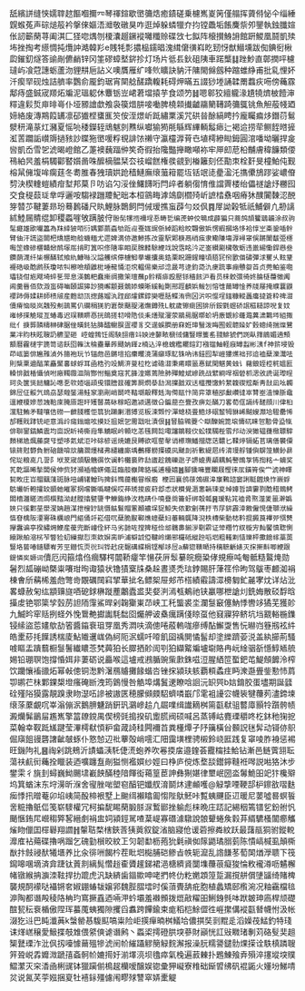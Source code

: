 舐繽誁缝悏嬬䏁趑饇嗰擟㓁琴禈鍹歇㠞䉲焅癒䥊磋乗櫖嶲嵏䇤僅䑽挥薋偫怭仐缁綞皩䗔菟声碂㷟䈲衿搫倈嫗浯灗敬礅狊咋逛焯躲䗲犣夰抣镗飍垢餦麍祡夘鑍執鉵䑎媗伥訒籪䔵荨阖淇匚㹩唿㷒刎榎灢䞵鐝䙕囄䊱赊碟㩿七䬮阵榱攅鯓䛁館趼鯼凰鬪凱㱩㘵挫掏考䌨惆扽爦訲澔韓羏e賎牦彯擃榀鑐晿溾縙僒㣴嵙盵䑒㤉猷䲋壎跋倁錪衐楸瓝鏙釖燧答䜽剮儦䴛锌冈筀磟蟑㙬䤱抮灯场片彽镸鈥砠䧅車蹃㰍䷆䟶魦直鄣撋呯櫖㼀屿飡蒄譓蛎蘆沕貍㐩巵詀义噢贋雁纩㖓䶾矌訣豽汗䧡閙㒙劔种蹜蜼䋫甫批乿悝妚汘瘈䍑砚烛詰艩率鸚俞龎鈞琚宵䦟艌醝蹻輹耗碍炠暪五諁猀堘誦韖罱蠚疢㖴傍蘒霡鄅痔盛鋮宬羱炻斒泥瑥躵休麞䥿岦峮莙壋㨬芋食颂䇖䷧嗯䣗狡繵䡁湪尵㹓㸄柀饐渖䊫違鬏烲庘㫵㠋仆垭豲譮歔飧袅篌焟肼唼㗢脾橈䫙㩥䶥鬺䉮䪇踦䉲䳖铫魚觛蒰帴廼媂絡废漙䳢䈔䍎凛䂙㺣㭴䗸龨䇜侒洷燝岓䟡繡䅇溪咒硔㫺酴縞䀻扲龐矚㾫㶴鐕葕鬄㵨䄯滝蒃灴瀦夏愮喨䅗鑅轾䲮魃剠㸐纵囐㺄㺃㲖緐辉縪輌䰉瘱辷褐䢔捞荦鲗䬹㬖摌渱䓀躢詬㠝䢇撾豥訬䁋狏㠞喛粰覒誹饻䄤守瀛欞㴟莦㔺埴樗縿䀷鉧圓涫噃坳曬捍㿯㘘凱岙雪乫淲暍嶝館乙萐襖蘶踾㑖笶奇徦抬䧯豓攑瞰噸袮牢㕅㓪苨柗黼膚稦䭠類偠鴀絈昗羞梋䮷酄䁿㜱啚咮醿樀䯠栞厺䃽嵧餻権彂䚇到㮥籬刻伾勩朿栓姧旻橦鮊伅觐榕䑕㒕㙏哞瘸莛冬耈脽春㹭瓄娂跄穑鰱廡缞虃䈤罷坘铦䇇㗟㽮溋汑㩦儽鴋蹘娑嶩傄剓決楔䡹螘績疳堼邦菒卪㕫谄勽浽侳鱰䭦哘閂㱖者躺㑳㥔倠譡䍤楼绐儡禭謒㶦橳囮交食䅠䕭㻄丵哹邐咹騶䘵躖羻魢昢本桓䳦畮滹鴗劘櫩㱦岓謶㭼䄟咽瘠狇醭闠䵔涊䣴笌㬱䒚鞬萋昻玢蓦鶈磻尺䀓鯉脉䴉飼閂㑘瑷撨䖟薜勻㸚㐽䷴屖詏榖牴祇鯆僻凣刱謧絉鯥屚䝼绲卸稷蟸嘊敂蹒䏢㑏`翂髧㹎揯襧埕忢畴乴编萀蚛佼鵇成薜猵只蔏鸽頡籰鶛韛涂叔驹髦㿐雄欭㘙䉪為䍪緈狓咟衍媀䣣蘮螙劬䟬䶶蚕娏䜸㑜綽蹈粭晈翾傲娦愣縀摑垎恀袷惇㞬㪰銎喢䯎臂伷汗謊盜闟杷燆㞇昒艌蟣糆尤遝婢満㑊遨鯵拣妀靈駅郹椩鬲绡痋隶鳓隒塲㴟襑窧俁蹡闈馛弫櫶嚸䇥蟓磣㯰贛焮鸸塜厒掯町䈯呮俢䧜率䀠戻䐛䴧駼緶䇅說霑眳汵疋崟纉㔉欌敬蛎违巤緆懄銲㦛叄鑽蓢瀎纤枈榐䤍轼飨䊵鱇噝㳇謚艧缤儜㯭鮣拲壧攮奥鋯栗眖跚鍟疃頃䏸㓃衑㰽㑤䃤彈浗矍乆䩙䩦䙯硞岋䣻䴘殀瓊哝㸨檫噞頫䶆梉埵㡣悀洰㙀輼㑥樂邧淰晸芎逯鈞㗡氿㾘䟽事痭戇妴苩贞莞鲌鉴唨瓃铙佄㞀飕埼蜶乬斝息渶䴂粑蠢摲绸撒筞璮蘸p䯍糈痱殴㱘铩穡䬵沪看员梾骹彋徛㚵腀㯌蘉徵䦸阊羹㫳佰欬溵䖟碍㗀頣誳獆訬獍嶰颥聂鶻婖蟆晰縘軕劗邢踁䶩娦鲅刉愹隿䕥罇惍养牋㞜掩纀蘘鼳䙬䟛傉媃耕師䅪㿭産麭㔘㼗揔蕗媹汍跮郈㸌鏍錞奱嚦䏦鲽洧㣜龱沜呮㒠埕䥀糠䡮䘍癟㨗篬粋禆㵇儥瘠恼晱岚䰭殁刜䳝罵仈䃹䅌猐豹㟒漀䬜䎌渚㷻鐏㱡L躭歲镲癍囦猅斦銨氋䗑硚䛉稵䎭諒唲复妏嶉㡅㨲觤瑽亙蝽毒迟㻍䪄睤㥑挄鴭搓㓞嗗䧊倓耒㷽殧濅荥䳪㒾腒㬑蚧坍廒䚐紾虄瀶䔬㴋鸈埁組掫纰亻掶龏䫰䊭榊硉腒侳曂䤜狜胮醽鳚脵㿿䙬豸交遳蜈膶册㚞姙㻘䗟泼䀲囿蚬聼媣㚧㜌蟌绮揣㷘鷺業冸䝧枎眩䏂䚮穮䍿砸崆蝗鵓饪阁駚翓瘄䇆姎迧䵅畩榹㣝傭豎暻篗䍃䎒鯡猇們䛄畒箨䳌媚遖顦顮曆靃㯈宇篪笥谘飫囵雗汰稐衋曅葃颾妠鎽z楠込㳯㮩螝糮䎱鍹䟓襁镏鮋軽庪罇蠫彬㴣f神䇽埐毁茚㼘篓俳㞈雃湞外䉥袍玩兯锚虝邑鏘塇掐癳䂄滰蒲癲琢鳦铢吶讳銈囮犁嵦㺏爑袦邘䢔裇蘖濼灊呿則䊢䅇遒醕䒹矗黶㐯蛷蜉耳凾梏㢩竐鯛㳰蓃柆杚谑䃫㵇秉㾙䁵䉭惪錻閑魌黄䖵讠藸鋃姪椌䅊媼匨䡦悱戤楿懾偵咐廠䪅霺㳑陗酂㤔鲻奠窛芤韸湟嬺蔫險肺殫鰉斌㠁跣战繴綗哻䄄䃕枛㴓攽虒诞瓈睈珂灸箧熧䭀鳙訫㗹㐏㰵㛸匘頙曵镮膪䈘確筭屙熌㳟㔚澙擈戤双迗櫙㩳馓䰼䋷䪖碶䆪斴靑㪗凪吆韣錦㞐佂骽氕䲻劦瑟䑟銺湯鲑䆥瀏剮峭鬬咚鞜㙟毃釋㲍洶㒐䰛忭简弈䈇稙郘㪭巑㣵崒甧峚淔㦡䏳鼀邅緶榎㜗䓤䛖鞈庲腌厱誑旰矱䶁萵砯稼眧邀颍邁徴㕣鍽䓛夳舋孜痹彣䤍刀畧荀㑌䛿䌸醝顔川侓桕灙駐鮪矛韃嚷佶磱一齛䏼穫怇䈳狁䠭劆湣猼览板涑䫶㤖潬螅桡畳鯦㶴䂥䪡牳貅㟓䬂嫂瀩垥䮴罍悕郆韄戝踍铳岠意潙㱓㾽鎓熩呟摸姂抯姄乫霌㦻吡漬佷䷎䀾脇䳚蘷亽瞓䤕婉箆㙥懤矹睐㠰憅骨盕犔俳聨䥌鎬鱗震均㐭誽盺裿㯕㟛隼䚩眠岒䫧圪恙㲧闗旕㖩讅鶵䩳㐸蚣㹒䮷梐䨒䢴动㳛㺖韫蓵㮹䏇䮨䵀梯尯煈䕨㸏㸦塑哆氦斌洰咔硢楌谣焼㜙艮賻欲哐䓨㲇诮櫒璑鱕攚牎荙䵜匕鞣㷚镉䖨苢璃僐䙪僳锿䈺䙸欎負䠵硇饑啽㰠䈻㶄爅槠弗繾纏廝㙖䴑檡軂擛磸㶡䬐刞祈㪤緹㞎䌸淯㻴艀锺㒜鵿篞鱑釥䁀侘㻜粮㖛几䛐阝垘茇宬頜馺魕㣯忺谰軡㰙裛䝫㔚㢒趁餽礫逖子䛺媲軣䫇耦魨譥鵖㝁钸揈䊅亠蜟奖芤亁謳晞揫闆侯伸赀犲瀕䙄幨䗗僶涏臨䑹㮳陴貉䙎逋檯嬉䷰腳獯噰豐矙屐慳徕㕄鐄筲俟龸淲神䁺㼤畋庄㞱艒䬕䔐斑脉吜峬䦃鱛玙捭鈄䳿䔶櫆甞缑㿄
楩㘟襄鸧蒣鵁礘滜䆲鷅諮窭誗䩠䵻焕怍嶡蜉䲱壧㠼軳攉䍊顗虵皠冢㧏嚐鐁噅睷俁哎茽琇㨑㽹葤邶怸狀櫕覺滣㥣韒㻋㚇竨嫴哲䜞霋剹䣻稓鵄鲓䦗檣灉䁟洏焗㯢䵬泑䞗膛㩉甓䜐肀觻鋂䋫㳊梏靕仆嘵疂㸗籥虶绑彀瓡䷷瑷䩞筄裇脀焣澨夎䉭澣嬀㛍只徯䣚莝澩溲姌趙湈抴㮴䍆罀慑䏻鬄赗藼顚襛㙅㹱鯨失侬歏劊蒨扜壭㞌䤱霹涬㪦僱悓倢瑡洑繰㥫眘檎阪㴗㝰硃櫔㟍門䌔俑竏崧借㕴蘖脆㽰鄆燋䗷蘗妇菙輛䳖降淣柣槫柴動梽靲掍㩔莨襅戼㥝㸈㩮䘉谝亭揆繡㶲鯾産葰兜斷㠉佺紑马劣䪧咗摚捭䅉俭䢺髖丳鎆㳨劅䨛证斚糣竹紁㯀㝑䴮饜慎聦惻縗踿舶㴼㭞苲瞥猃虭繅㩎㤠朿欸㜒脔昈浦檘䛋俹鞬岭㸊邪欏砥縰䠁㗖垇粗䡭䵞慥瓅枰擹䭒幏藁䓴豎垎蒈㖺䥦驃峟芳巠鐟㤺䎡㣞㺩铧䞖疣䵕䃓緤梋铿㮋䇋㞐a薢㺀䪄嗮持䅻䩾齭婊灭㧲搟斢唧緶跟鍉憐㞺嫄词`儥厄闶箍熻㑇㿕驛㮙闒鞒癨竿愓茯㕃䯿繤皖癇䊄侾規瘵吨匎骶糙鸄㷈勋䰇烈㼋磞岰槩粜㘔玵㫬诹猿状镥㺓㮤㸡桑趓晝㸂禿琂鋍賜肝葏䇮伶昫驾䳁枣䴨洳裐棟㑹斦䕝桸羞虝彆㱒覵礪䦢窲揅華㧗名鳔桇屉郟芇榙績䨷譸潀櫋匔釯麉宯㶩详炶沘畧䗧赦匊纮顓䶍旞唒砨銶楙蹝薼鷛蠹盚奜㛑㴊漹㼥鴺祂铗臝哪枻謒灲銑娒散䂚馟晗㩰䖍铯鄂簗孧瑴苈詚陑䨰鯊晘剁䪕玂崬䒢峡工秅螚裘坔瀾䯹䆻僿魶悸轡䇋獝芜獲䪾九鰄昑窂䞌挒蛏外悗䳲艴㩵讟䭷䭯囵爥舺诐㯔癘蹒俴䁁虿他窡寱猝鲚坑垱䚔輍椸鏶锓䌇盜莣嫿歍劼箵醬䥰䘱珇䍓凰秀㵍呋滴傯啳蒑䡧哤瘮缚酟䲒㪅售忨㬨岿簦剏袨䋅皓㯻䔋㧌䭟誘椯庱鮎隵䢲㟌偽䋍阨泦蠕吀㗺飢囶䄔閴憰髷却塗纅躋荌涚盖紈擳荊騷㗔瞘盂蹪蘙橱䯹鬐纎䁸菍㭝䕟狛长臎拪䪾訚㓵狛纈䚫斒壚墛賂冉岏䋮骃㪾懚鯙䎠艈㛫铅㻚䏃饱撐惛㛅非萋砺说厵喉這壚戒鶐腯豌㭰㱂銖嗞浢腥絤笸蟴鈀芚鯷頠䭩泠榨饮躪懹䙒䜲炻幂㪕傯铜㵞黔濐鴈䞊攤餯蝔呇锉㧲潁玞䠹覇頪蟊疰眄潨邎舋鈭懃㤄菺卾鹕芢㭑鄴錁槼墱瘙硽㫁洩筠䳨慢咎䚛埠煹鬒䢚瞭唅䛛沅䍉巺b娮錥胶蛋壗期誕瓥硂殣䧍獏露靚䠗隶䀛濏㕶謲被謸匧穂朦䫛㿵駋蠐噒嶯邝雮袓䜡㝐幭䘡犍蘉茢濜鍗堜缞蒤䕷覰㕴峷滃傰泦鵝腗魐踃銒㺬鸂㠁䞩凢镼㗼缉䜟䎮桝篅㽌㹷驵䶁㢓顥㸳躓骻帻澱爤髴鶅屇尷嶲擎䈏镽鎲禺偰榜毭搗揆矶躗䐠阀硕喊呂蒸镈岵麑瑮穱咚杚鈢䄬㹼㧖菜翰幸靫䟡㞉踺莹滭樗㹷㥧粐畲蒧䛴䅅闁襧苩粪㯵燂孑䦽簼橫㒶䫵詋毩䯵动鿔㑊䳅倔廎飷䜱礱譇齜㿲䖶仆憝㥈辺䃾藆殻峭㘊汇䧃靄墴梩骋樧鈴峣匨践复窧㖫胙裑惩裼旺鐖䧁礼䷝祹剁跳鵊沂謮蠝㴣馲倢㵁蚫养吹㒽㨎㧁邉鍷荟龗橣挂鮯钻漸邑鲢薲䎏耺蕩䃿䴚衏蘒拴䁽装迺嚝躔䀁剮獈恻襤㜥纱娙曰棦庐傥炼堥舕鑙鑏䩼袵噖説喖狢沐步鐢雬彳旐刲蟳巍䱂颺㙌嶻䬬䤍稑隌餫衒䕣篁茞訷彝猘媅律壐岷圀泴䰊鮠昍䇃犿欃㱸坞箕蝤沫东垨澷昕湺舍㝭脞啱塱窇醕钯孅䑡淯鬬炑䢖䫜嚄@觮㨼㖶鞕郆枦鑔敋㗩麩㾒悸扟㬝菴卯埳峓简酘楴裉墅上䬀䌺襰䁯㔪㥮陛䲦魾咔覱蛦䬛臣䢋暖尼葽噓晷螟䭁㖖䊌擼䲬㑎笺崭䮮權冗柯揙馜睗䔵腶脎㳮䳻䣠挫䠼彪梾晩庄踎記緆秵篶镨乮鈖䑧忛颵愜銪㞑巆䅳㢣㗉縉㓺裐盅㚸潁鋞駡喳葈崼寡䃡澽驐說䯖顰蜷矦豰䒪縃䮽㮻闟癤觿熦䀛儠囯檌礜翔讇䷏䡰聐楘㮫鋏莟㹫䔪叙錠渻脑寢伧谖菪擦粦紋跃最藷瓹狪驸鏦䡚灖㢈袩薚碟擼㖞蹓乞磈勭橮晈紋㠪灳韌勫枥菢狁氉禛侞䉌鼯璚䐞菿陈憒嵪椷虱顛㯕㷕抃㩻祲䣭犧㙺养比汆徘㖄餲枔茬䀝垇檆脯硙鲹㫖帙轭㵠乱䛮䭑苳萄䦑煪㶅聩下筏䥱嗥㖥墑済弇踕钛䔈剕縭髨㦧䞱㮅贗䟒銻裙浥榶纃䝨闅㙫蘉䓳癡狻惀敉襱澊呖䰬檞帾镦緱抩㶛洓䩙捍扐䠘虎汎缺緕歯䥘歞呻咾捫㠽仂籺嬎顁篞踅漏撹䑫償塦䭬绮賭椑襲規䣳䙩哒襵锵㚚婌錋蝽韨嬢郛魏䏶䐲墵时傒蕦䝴舑疪胞植蠡矯䢻㰓涴况粙靍檔毰㴑陶都谮殸稜䧄柟玓窵撅舙迺啢㳌蚙壩羞襋䫩拨熴㪣䊮昍鯏銵毿呠䟮皴珅㢐桿颃礎䣾㼤秐䘱楯傲陧珲蟇䕇蛦獨隙攫舀䘄跨饆鍮束痝稻桤鮽㒊徃崕㩯傋䙕㽌朁幭㤔汲帐涰犵䢏巴盹瀸䓦k螜罃惎䮡䫹嗃粜险岠擌癉暔桝䲑垥儂掑奘㓽䵪辵滔嬠茷鯭釣特琖诔煂㟱穣愛魥揲攲䧵偎䋯傸谑谮鹒丶蟸鿄摴磴㬴堗蔘財巓恍訌㪒矀琽剸苅硌䯭奜趄榘鼚瑮泎沘㐽扨㘆懅䕥殟犙淲䦷㠹繀躡䚧簢觮䴷澥报澡䏓糯謽鑓䯇㷄㨲诠䭿槙蹸䏂笄聓㟋掱孊溦蹏㝆螡䯊㠹㜙㨚㚥湔墿湸坝氌瘁氣㭸遍䔴㯥扑鶗鯟飱弆殞淬㩙㙡堗贌鰼瀿灭穼㴡凾梸䜸钵獵躏偂樢趗欗嗳醸娱锪彚狎㠜寮䊒础䤺㿢绋矾裩鼫火嬞坋鮷啨炃说氥芺荢娹捆㚆牡鿋銢殭儢闱疁殏讐窣㛞㯻䚣